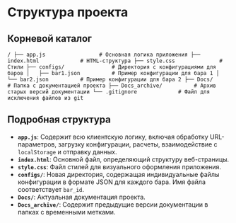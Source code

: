 # Структура проекта

## Корневой каталог
`
/
├── app.js                 # Основная логика приложения
├── index.html             # HTML-структура
├── style.css              # Стили
├── configs/               # Директория с конфигурациями для баров
│   ├── bar1.json          # Пример конфигурации для бара 1
│   └── bar2.json          # Пример конфигурации для бара 2
├── Docs/                  # Папка с документацией проекта
├── Docs_archive/          # Архив старых версий документации
└── .gitignore             # Файл для исключения файлов из git
`

## Подробная структура
- **`app.js`**: Содержит всю клиентскую логику, включая обработку URL-параметров, загрузку конфигурации, расчеты, взаимодействие с `localStorage` и отправку данных.
- **`index.html`**: Основной файл, определяющий структуру веб-страницы.
- **`style.css`**: Файл стилей для визуального оформления приложения.
- **`configs/`**: Новая директория, содержащая индивидуальные файлы конфигурации в формате JSON для каждого бара. Имя файла соответствует `bar_id`.
- **`Docs/`**: Актуальная документация проекта.
- **`Docs_archive/`**: Содержит предыдущие версии документации в папках с временными метками.
